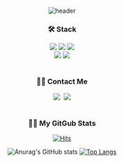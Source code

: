 <div align="center">
  
![header](https://capsule-render.vercel.app/api?type=waving&color=gradient&customColorList=0,2,2,50&height=300&section=header&text=Welcome&fontAlignY=40&desc=My%20GitHub%20Profile&descAlign=60&descAlignY=55&descSize=20&fontSize=70)
  
<h3>🛠 Stack</h3>
<img src="https://img.shields.io/badge/HTML5-E34F26?style=for-the-badge&logo=html5&logoColor=white"> <img src="https://img.shields.io/badge/CSS3-1572B6?style=for-the-badge&logo=css3&logoColor=white"> 
<img src="https://img.shields.io/badge/JAVASCRIPT-F7DF1E?style=for-the-badge&logo=javascript&logoColor=white"> 
<br>
<img src="https://img.shields.io/badge/REACT-61DAFB?style=for-the-badge&logo=react&logoColor=white"> 
<img src="https://img.shields.io/badge/FIREBASE-FFCA28?style=for-the-badge&logo=firebase&logoColor=white"> 

<br/>
<br/>

<h3>🙋‍♂️ Contact Me </h3>
<a href="https://velog.io/@main6419"><img src="https://img.shields.io/badge/%20Blog-11B48A?style=flat-square&logo=Vimeo&logoColor=white&link=https://velog.io/@main6419"/></a>&nbsp
<a href="mailto:kimhyein7110@gmail.com"><img src="https://img.shields.io/badge/Gmail-d14836?style=flat-square&logo=Gmail&logoColor=white&link=dark97370@gmail.com"/></a>

<br/>
<br/>

<h3>👨‍💻 My GitGub Stats</h3>

[![Hits](https://hits.seeyoufarm.com/api/count/incr/badge.svg?url=https%3A%2F%2Fgithub.com%2FMAIN6419&count_bg=%2379C83D&title_bg=%23555555&icon=&icon_color=%23E7E7E7&title=hits&edge_flat=false)](https://hits.seeyoufarm.com)         

![Anurag's GitHub stats](https://github-readme-stats.vercel.app/api?username=NamJongtae&show_icons=true&theme=radical)
[![Top Langs](https://github-readme-stats.vercel.app/api/top-langs/?username=NamJongtae&layout=compact)](https://github.com/anuraghazra/github-readme-stats)
</div>
                
